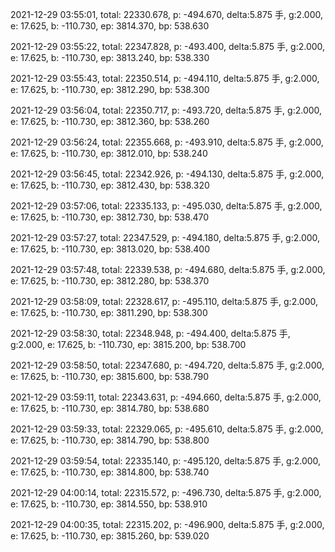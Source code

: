 2021-12-29 03:55:01, total: 22330.678, p: -494.670, delta:5.875 手, g:2.000, e: 17.625, b: -110.730, ep: 3814.370, bp: 538.630

2021-12-29 03:55:22, total: 22347.828, p: -493.400, delta:5.875 手, g:2.000, e: 17.625, b: -110.730, ep: 3813.240, bp: 538.330

2021-12-29 03:55:43, total: 22350.514, p: -494.110, delta:5.875 手, g:2.000, e: 17.625, b: -110.730, ep: 3812.290, bp: 538.300

2021-12-29 03:56:04, total: 22350.717, p: -493.720, delta:5.875 手, g:2.000, e: 17.625, b: -110.730, ep: 3812.360, bp: 538.260

2021-12-29 03:56:24, total: 22355.668, p: -493.910, delta:5.875 手, g:2.000, e: 17.625, b: -110.730, ep: 3812.010, bp: 538.240

2021-12-29 03:56:45, total: 22342.926, p: -494.130, delta:5.875 手, g:2.000, e: 17.625, b: -110.730, ep: 3812.430, bp: 538.320

2021-12-29 03:57:06, total: 22335.133, p: -495.030, delta:5.875 手, g:2.000, e: 17.625, b: -110.730, ep: 3812.730, bp: 538.470

2021-12-29 03:57:27, total: 22347.529, p: -494.180, delta:5.875 手, g:2.000, e: 17.625, b: -110.730, ep: 3813.020, bp: 538.400

2021-12-29 03:57:48, total: 22339.538, p: -494.680, delta:5.875 手, g:2.000, e: 17.625, b: -110.730, ep: 3812.280, bp: 538.370

2021-12-29 03:58:09, total: 22328.617, p: -495.110, delta:5.875 手, g:2.000, e: 17.625, b: -110.730, ep: 3811.290, bp: 538.300

2021-12-29 03:58:30, total: 22348.948, p: -494.400, delta:5.875 手, g:2.000, e: 17.625, b: -110.730, ep: 3815.200, bp: 538.700

2021-12-29 03:58:50, total: 22347.680, p: -494.720, delta:5.875 手, g:2.000, e: 17.625, b: -110.730, ep: 3815.600, bp: 538.790

2021-12-29 03:59:11, total: 22343.631, p: -494.660, delta:5.875 手, g:2.000, e: 17.625, b: -110.730, ep: 3814.780, bp: 538.680

2021-12-29 03:59:33, total: 22329.065, p: -495.610, delta:5.875 手, g:2.000, e: 17.625, b: -110.730, ep: 3814.790, bp: 538.800

2021-12-29 03:59:54, total: 22335.140, p: -495.120, delta:5.875 手, g:2.000, e: 17.625, b: -110.730, ep: 3814.800, bp: 538.740

2021-12-29 04:00:14, total: 22315.572, p: -496.730, delta:5.875 手, g:2.000, e: 17.625, b: -110.730, ep: 3814.550, bp: 538.910

2021-12-29 04:00:35, total: 22315.202, p: -496.900, delta:5.875 手, g:2.000, e: 17.625, b: -110.730, ep: 3815.260, bp: 539.020